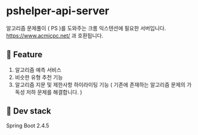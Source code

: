 # pshelper-api-server
알고리즘 문제풀이 ( PS )를 도와주는 크롬 익스텐션에 필요한 서버입니다.<br/>
https://www.acmicpc.net/ 과 호환됩니다.

## 🎒 Feature
1. 알고리즘 예측 서비스 
2. 비슷한 유형 추천 기능
3. 알고리즘 지문 및 제한사항 하이라이팅 기능
( 기존에 존재하는 알고리즘 문제의 가독성 저하 문제를 해결합니다. )

## 🔨 Dev stack
Spring Boot 2.4.5
